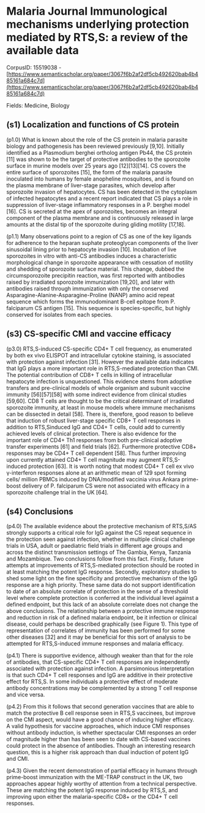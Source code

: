 # Malaria Journal Immunological mechanisms underlying protection mediated by RTS,S: a review of the available data

CorpusID: 15519038 - [https://www.semanticscholar.org/paper/3067f6b2af2df5cb492620bab4b485161a684c7d](https://www.semanticscholar.org/paper/3067f6b2af2df5cb492620bab4b485161a684c7d)

Fields: Medicine, Biology

## (s1) Localization and functions of CS protein
(p1.0) What is known about the role of the CS protein in malaria parasite biology and pathogenesis has been reviewed previously [9,10]. Initially identified as a Plasmodium berghei ortholog antigen Pb44, the CS protein [11] was shown to be the target of protective antibodies to the sporozoite surface in murine models over 25 years ago [12][13][14]. CS covers the entire surface of sporozoites [15], the form of the malaria parasite inoculated into humans by female anopheline mosquitoes, and is found on the plasma membrane of liver-stage parasites, which develop after sporozoite invasion of hepatocytes. CS has been detected in the cytoplasm of infected hepatocytes and a recent report indicated that CS plays a role in suppression of liver-stage inflammatory responses in a P. berghei model [16]. CS is secreted at the apex of sporozoites, becomes an integral component of the plasma membrane and is continuously released in large amounts at the distal tip of the sporozoite during gliding motility [17,18].

(p1.1) Many observations point to a region of CS as one of the key ligands for adherence to the heparan suphate proteoglycan components of the liver sinusoidal lining prior to hepatocyte invasion [10]. Incubation of live sporozoites in vitro with anti-CS antibodies induces a characteristic morphological change in sporozoite appearance with cessation of motility and shedding of sporozoite surface material. This change, dubbed the circumsporozoite precipitin reaction, was first reported with antibodies raised by irradiated sporozoite immunization [19,20], and later with antibodies raised through immunization with only the conserved Asparagine-Alanine-Asparagine-Proline (NANP) amino acid repeat sequence which forms the immunodominant B-cell epitope from P. falciparum CS antigen [15]. This sequence is species-specific, but highly conserved for isolates from each species.
## (s3) CS-specific CMI and vaccine efficacy
(p3.0) RTS,S-induced CS-specific CD4+ T cell frequency, as enumerated by both ex vivo ELISPOT and intracellular cytokine staining, is associated with protection against infection [31]. However the available data indicates that IgG plays a more important role in RTS,S-mediated protection than CMI. The potential contribution of CD8+ T cells in killing of intracellular hepatocyte infection is unquestioned. This evidence stems from adoptive transfers and pre-clinical models of whole organism and subunit vaccine immunity [56][57][58] with some indirect evidence from clinical studies [59,60]. CD8 T cells are thought to be the critical determinant of irradiated sporozoite immunity, at least in mouse models where immune mechanisms can be dissected in detail [58]. There is, therefore, good reason to believe that induction of robust liver-stage specific CD8+ T cell responses in addition to RTS,Sinduced IgG and CD4+ T cells, could add to currently achieved levels of clinical protection. There is also evidence for the important role of CD4+ Th1 responses from both pre-clinical adoptive transfer experiments [61] and field trials [62]. Furthermore protective CD8+ responses may be CD4+ T cell dependent [58]. Thus further improving upon currently attained CD4+ T cell magnitude may augment RTS,S-induced protection [63]. It is worth noting that modest CD4+ T cell ex vivo γ-interferon responses alone at an arithmetic mean of 129 spot forming cells/ million PBMCs induced by DNA/modified vaccinia virus Ankara prime-boost delivery of P. falciparum CS were not associated with efficacy in a sporozoite challenge trial in the UK [64].
## (s4) Conclusions
(p4.0) The available evidence about the protective mechanism of RTS,S/AS strongly supports a critical role for IgG against the CS repeat sequence in the protection seen against infection, whether in multiple clinical challenge trials in USA, adult or paediatric field trials in different age groups and across the distinct transmission settings of The Gambia, Kenya, Tanzania and Mozambique. Two conclusions follow from this fact. Firstly, future attempts at improvements of RTS,S-mediated protection should be rooted in at least matching the potent IgG response. Secondly, exploratory studies to shed some light on the fine specificity and protective mechanism of the IgG response are a high priority. These same data do not support identification to date of an absolute correlate of protection in the sense of a threshold level where complete protection is conferred at the individual level against a defined endpoint, but this lack of an absolute correlate does not change the above conclusions. The relationship between a protective immune response and reduction in risk of a defined malaria endpoint, be it infection or clinical disease, could perhaps be described graphically (see Figure  1). This type of representation of correlates of immunity has been performed for some other diseases [32] and it may be beneficial for this sort of analysis to be attempted for RTS,S-induced immune responses and malaria efficacy.

(p4.1) There is supportive evidence, although weaker than that for the role of antibodies, that CS-specific CD4+ T cell responses are independently associated with protection against infection. A parsimonious interpretation is that such CD4+ T cell responses and IgG are additive in their protective effect for RTS,S. In some individuals a protective effect of moderate antibody concentrations may be complemented by a strong T cell response and vice versa.

(p4.2) From this it follows that second generation vaccines that are able to match the protective B cell response seen in RTS,S vaccinees, but improve on the CMI aspect, would have a good chance of inducing higher efficacy. A valid hypothesis for vaccine approaches, which induce CMI responses without antibody induction, is whether spectacular CMI responses an order of magnitude higher than has been seen to date with CS-based vaccines could protect in the absence of antibodies. Though an interesting research question, this is a higher risk approach than dual induction of potent IgG and CMI.

(p4.3) Given the recent demonstration of partial efficacy in humans through prime-boost immunization with the ME-TRAP construct in the UK, two approaches appear highly worthy of attention from a technical perspective. These are matching the potent IgG response induced by RTS,S, and improving upon either the malaria-specific CD8+ or the CD4+ T cell responses.
